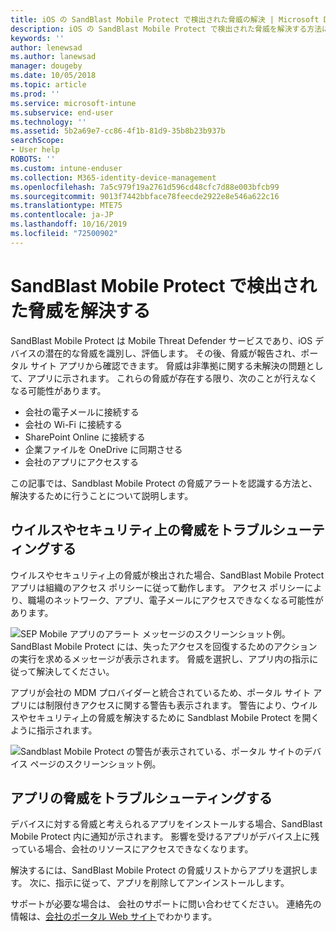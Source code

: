 ```yaml
---
title: iOS の SandBlast Mobile Protect で検出された脅威の解決 | Microsoft Docs
description: iOS の SandBlast Mobile Protect で検出された脅威を解決する方法について説明します。
keywords: ''
author: lenewsad
ms.author: lanewsad
manager: dougeby
ms.date: 10/05/2018
ms.topic: article
ms.prod: ''
ms.service: microsoft-intune
ms.subservice: end-user
ms.technology: ''
ms.assetid: 5b2a69e7-cc86-4f1b-81d9-35b8b23b937b
searchScope:
- User help
ROBOTS: ''
ms.custom: intune-enduser
ms.collection: M365-identity-device-management
ms.openlocfilehash: 7a5c979f19a2761d596cd48cfc7d88e003bfcb99
ms.sourcegitcommit: 9013f7442bbface78feecde2922e8e546a622c16
ms.translationtype: MTE75
ms.contentlocale: ja-JP
ms.lasthandoff: 10/16/2019
ms.locfileid: "72500902"
---
```

# <a name="resolve-a-threat-found-by-sandblast-mobile-protect"></a>SandBlast Mobile Protect で検出された脅威を解決する

SandBlast Mobile Protect は Mobile Threat Defender サービスであり、iOS デバイスの潜在的な脅威を識別し、評価します。 その後、脅威が報告され、ポータル サイト アプリから確認できます。 脅威は非準拠に関する未解決の問題として、アプリに示されます。 これらの脅威が存在する限り、次のことが行えなくなる可能性があります。   

* 会社の電子メールに接続する
* 会社の Wi-Fi に接続する
* SharePoint Online に接続する
* 企業ファイルを OneDrive に同期させる
* 会社のアプリにアクセスする

この記事では、Sandblast Mobile Protect の脅威アラートを認識する方法と、解決するために行うことについて説明します。  

## <a name="troubleshoot-virus-or-security-threat"></a>ウイルスやセキュリティ上の脅威をトラブルシューティングする  
ウイルスやセキュリティ上の脅威が検出された場合、SandBlast Mobile Protect アプリは組織のアクセス ポリシーに従って動作します。 アクセス ポリシーにより、職場のネットワーク、アプリ、電子メールにアクセスできなくなる可能性があります。  

![SEP Mobile アプリのアラート メッセージのスクリーンショット例。](./media/skycure-list-of-potential-issues-android.png)  
SandBlast Mobile Protect には、失ったアクセスを回復するためのアクションの実行を求めるメッセージが表示されます。 脅威を選択し、アプリ内の指示に従って解決してください。

アプリが会社の MDM プロバイダーと統合されているため、ポータル サイト アプリには制限付きアクセスに関する警告も表示されます。 警告により、ウイルスやセキュリティ上の脅威を解決するために Sandblast Mobile Protect を開くように指示されます。  

  ![Sandblast Mobile Protect の警告が表示されている、ポータル サイトのデバイス ページのスクリーンショット例。](./media/CP-lookout-virus-banner-1808.png)  

## <a name="troubleshoot-an-app-threat"></a>アプリの脅威をトラブルシューティングする  

デバイスに対する脅威と考えられるアプリをインストールする場合、SandBlast Mobile Protect 内に通知が示されます。 影響を受けるアプリがデバイス上に残っている場合、会社のリソースにアクセスできなくなります。  

解決するには、SandBlast Mobile Protect の脅威リストからアプリを選択します。 次に、指示に従って、アプリを削除してアンインストールします。  

サポートが必要な場合は、 会社のサポートに問い合わせてください。 連絡先の情報は、[会社のポータル Web サイト](https://go.microsoft.com/fwlink/?linkid=2010980)でわかります。  
